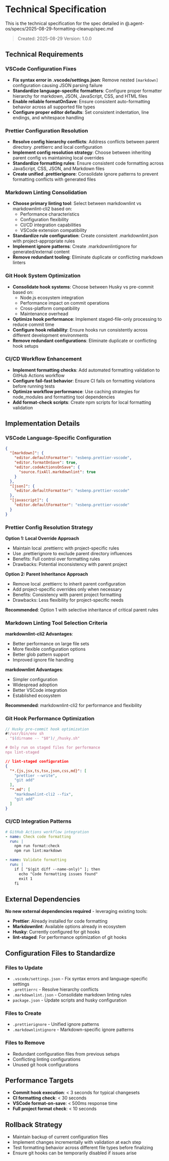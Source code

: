 # Technical Specification

This is the technical specification for the spec detailed in @.agent-os/specs/2025-08-29-formatting-cleanup/spec.md

> Created: 2025-08-29
> Version: 1.0.0

## Technical Requirements

### VSCode Configuration Fixes

- **Fix syntax error in .vscode/settings.json**: Remove nested `[markdown]` configuration causing JSON parsing failure
- **Standardize language-specific formatters**: Configure proper formatter hierarchy for markdown, JSON, JavaScript, CSS, and HTML files
- **Enable reliable formatOnSave**: Ensure consistent auto-formatting behavior across all supported file types
- **Configure proper editor defaults**: Set consistent indentation, line endings, and whitespace handling

### Prettier Configuration Resolution

- **Resolve config hierarchy conflicts**: Address conflicts between parent directory .prettierrc and local configuration
- **Implement config resolution strategy**: Choose between inheriting parent config vs maintaining local overrides
- **Standardize formatting rules**: Ensure consistent code formatting across JavaScript, CSS, JSON, and Markdown files
- **Create unified .prettierignore**: Consolidate ignore patterns to prevent formatting conflicts with generated files

### Markdown Linting Consolidation

- **Choose primary linting tool**: Select between markdownlint vs markdownlint-cli2 based on:
  - Performance characteristics
  - Configuration flexibility
  - CI/CD integration capabilities
  - VSCode extension compatibility
- **Standardize rule configuration**: Create consistent .markdownlint.json with project-appropriate rules
- **Implement ignore patterns**: Create .markdownlintignore for generated/external content
- **Remove redundant tooling**: Eliminate duplicate or conflicting markdown linters

### Git Hook System Optimization

- **Consolidate hook systems**: Choose between Husky vs pre-commit based on:
  - Node.js ecosystem integration
  - Performance impact on commit operations
  - Cross-platform compatibility
  - Maintenance overhead
- **Optimize hook performance**: Implement staged-file-only processing to reduce commit time
- **Configure hook reliability**: Ensure hooks run consistently across different development environments
- **Remove redundant configurations**: Eliminate duplicate or conflicting hook setups

### CI/CD Workflow Enhancement

- **Implement formatting checks**: Add automated formatting validation to GitHub Actions workflow
- **Configure fail-fast behavior**: Ensure CI fails on formatting violations before running tests
- **Optimize workflow performance**: Use caching strategies for node_modules and formatting tool dependencies
- **Add format-check scripts**: Create npm scripts for local formatting validation

## Implementation Details

### VSCode Language-Specific Configuration

```json
{
  "[markdown]": {
    "editor.defaultFormatter": "esbenp.prettier-vscode",
    "editor.formatOnSave": true,
    "editor.codeActionsOnSave": {
      "source.fixAll.markdownlint": true
    }
  },
  "[json]": {
    "editor.defaultFormatter": "esbenp.prettier-vscode"
  },
  "[javascript]": {
    "editor.defaultFormatter": "esbenp.prettier-vscode"
  }
}
```

### Prettier Config Resolution Strategy

**Option 1: Local Override Approach**
- Maintain local .prettierrc with project-specific rules
- Use .prettierignore to exclude parent directory influences
- Benefits: Full control over formatting rules
- Drawbacks: Potential inconsistency with parent project

**Option 2: Parent Inheritance Approach**
- Remove local .prettierrc to inherit parent configuration
- Add project-specific overrides only when necessary
- Benefits: Consistency with parent project formatting
- Drawbacks: Less flexibility for project-specific needs

**Recommended**: Option 1 with selective inheritance of critical parent rules

### Markdown Linting Tool Selection Criteria

**markdownlint-cli2 Advantages**:
- Better performance on large file sets
- More flexible configuration options
- Better glob pattern support
- Improved ignore file handling

**markdownlint Advantages**:
- Simpler configuration
- Widespread adoption
- Better VSCode integration
- Established ecosystem

**Recommended**: markdownlint-cli2 for performance and flexibility

### Git Hook Performance Optimization

```javascript
// Husky pre-commit hook optimization
#!/usr/bin/env sh
. "$(dirname -- "$0")/_/husky.sh"

# Only run on staged files for performance
npx lint-staged
```

```json
// lint-staged configuration
{
  "*.{js,jsx,ts,tsx,json,css,md}": [
    "prettier --write",
    "git add"
  ],
  "*.md": [
    "markdownlint-cli2 --fix",
    "git add"
  ]
}
```

### CI/CD Integration Patterns

```yaml
# GitHub Actions workflow integration
- name: Check code formatting
  run: |
    npm run format:check
    npm run lint:markdown

- name: Validate formatting
  run: |
    if [ "$(git diff --name-only)" ]; then
      echo "Code formatting issues found"
      exit 1
    fi
```

## External Dependencies

**No new external dependencies required** - leveraging existing tools:

- **Prettier**: Already installed for code formatting
- **Markdownlint**: Available options already in ecosystem  
- **Husky**: Currently configured for git hooks
- **lint-staged**: For performance optimization of git hooks

## Configuration Files to Standardize

### Files to Update
- `.vscode/settings.json` - Fix syntax errors and language-specific settings
- `.prettierrc` - Resolve hierarchy conflicts
- `.markdownlint.json` - Consolidate markdown linting rules
- `package.json` - Update scripts and husky configuration

### Files to Create
- `.prettierignore` - Unified ignore patterns
- `.markdownlintignore` - Markdown-specific ignore patterns

### Files to Remove
- Redundant configuration files from previous setups
- Conflicting linting configurations
- Unused git hook configurations

## Performance Targets

- **Commit hook execution**: < 3 seconds for typical changesets
- **CI formatting check**: < 30 seconds
- **VSCode format-on-save**: < 500ms response time
- **Full project format check**: < 10 seconds

## Rollback Strategy

- Maintain backup of current configuration files
- Implement changes incrementally with validation at each step
- Test formatting behavior across different file types before finalizing
- Ensure git hooks can be temporarily disabled if issues arise